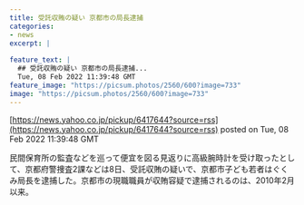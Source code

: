```yaml
---
title: 受託収賄の疑い 京都市の局長逮捕
categories:
- news
excerpt: |
  
feature_text: |
  ## 受託収賄の疑い 京都市の局長逮捕...
  Tue, 08 Feb 2022 11:39:48 GMT
feature_image: "https://picsum.photos/2560/600?image=733"
image: "https://picsum.photos/2560/600?image=733"
---
```


[https://news.yahoo.co.jp/pickup/6417644?source=rss](https://news.yahoo.co.jp/pickup/6417644?source=rss)
posted on Tue, 08 Feb 2022 11:39:48 GMT

<!--more-->

民間保育所の監査などを巡って便宜を図る見返りに高級腕時計を受け取ったとして、京都府警捜査2課などは8日、受託収賄の疑いで、京都市子ども若者はぐくみ局長を逮捕した。京都市の現職職員が収賄容疑で逮捕されるのは、2010年2月以来。
